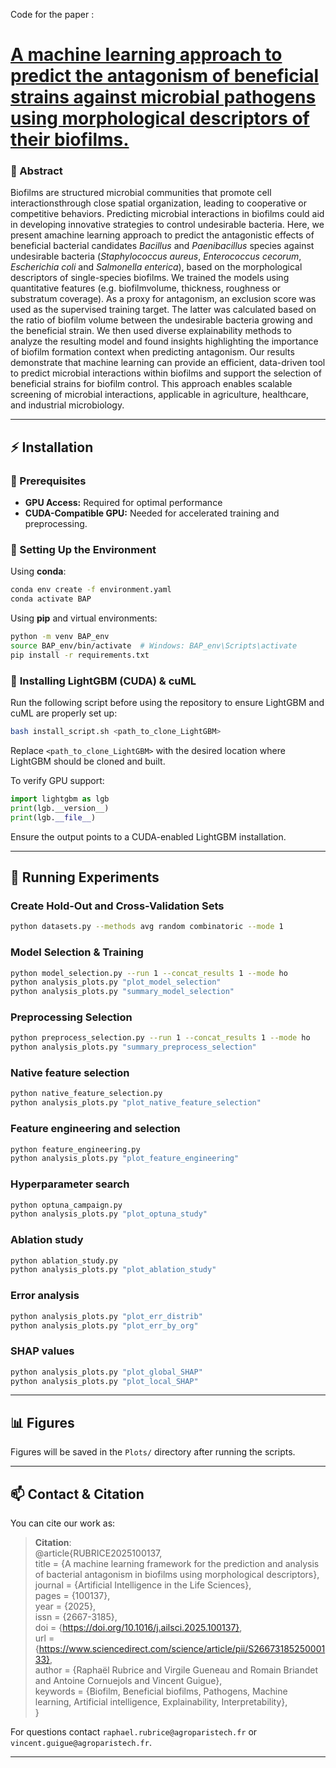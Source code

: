 Code for the paper :
# **[A machine learning approach to predict the antagonism of beneficial strains against microbial pathogens using morphological descriptors of their biofilms.](https://www.sciencedirect.com/science/article/pii/S2667318525000133?via%3Dihub)**

### **📌 Abstract**
Biofilms are structured microbial communities that promote cell interactionsthrough close spatial organization, leading to cooperative or competitive behaviors. Predicting microbial interactions in biofilms could aid in developing innovative strategies to control undesirable bacteria. Here, we present amachine learning approach to predict the antagonistic effects of beneficial bacterial candidates *Bacillus* and *Paenibacillus* species against undesirable bacteria (*Staphylococcus aureus*, *Enterococcus cecorum*, *Escherichia coli* and *Salmonella enterica*), based on the morphological descriptors of single-species biofilms. We trained the models using quantitative features (e.g. biofilmvolume, thickness, roughness or substratum coverage). As a proxy for antagonism, an exclusion score was used as the supervised training target. The latter was calculated based on the ratio of biofilm volume between the undesirable bacteria growing and the beneficial strain. We then used diverse explainability  methods to analyze the resulting model and found insights highlighting the importance of biofilm formation context when predicting antagonism. Our results demonstrate that machine learning can provide an efficient, data-driven tool to predict microbial interactions within biofilms and support the selection of beneficial strains for biofilm control. This approach enables scalable screening of microbial interactions, applicable in agriculture, healthcare, and industrial microbiology.

---

## **⚡ Installation**

### **📌 Prerequisites**
- **GPU Access:** Required for optimal performance
- **CUDA-Compatible GPU:** Needed for accelerated training and preprocessing.

### **🔧 Setting Up the Environment**

Using **conda**:
```sh
conda env create -f environment.yaml
conda activate BAP
```

Using **pip** and virtual environments:
```sh
python -m venv BAP_env
source BAP_env/bin/activate  # Windows: BAP_env\Scripts\activate
pip install -r requirements.txt
```

### 🔧 **Installing LightGBM (CUDA) & cuML**

Run the following script before using the repository to ensure LightGBM and cuML are properly set up:

```bash
bash install_script.sh <path_to_clone_LightGBM>
```

Replace `<path_to_clone_LightGBM>` with the desired location where LightGBM should be cloned and built.

To verify GPU support:
```python
import lightgbm as lgb
print(lgb.__version__)
print(lgb.__file__)
```
Ensure the output points to a CUDA-enabled LightGBM installation.

---

## **🚀 Running Experiments**

### **Create Hold-Out and Cross-Validation Sets**
```sh
python datasets.py --methods avg random combinatoric --mode 1
```

### **Model Selection & Training**
```sh
python model_selection.py --run 1 --concat_results 1 --mode ho
python analysis_plots.py "plot_model_selection"
python analysis_plots.py "summary_model_selection"
```

### **Preprocessing Selection**
```sh
python preprocess_selection.py --run 1 --concat_results 1 --mode ho
python analysis_plots.py "summary_preprocess_selection"
```

### **Native feature selection**
```sh
python native_feature_selection.py
python analysis_plots.py "plot_native_feature_selection"
```
### **Feature engineering and selection**
```sh
python feature_engineering.py
python analysis_plots.py "plot_feature_engineering"
```

### **Hyperparameter search**
```sh
python optuna_campaign.py
python analysis_plots.py "plot_optuna_study"
```

### **Ablation study**
```sh
python ablation_study.py
python analysis_plots.py "plot_ablation_study"
```

### **Error analysis**
```sh
python analysis_plots.py "plot_err_distrib"
python analysis_plots.py "plot_err_by_org"
```
### **SHAP values**
```sh
python analysis_plots.py "plot_global_SHAP"
python analysis_plots.py "plot_local_SHAP"
```
---

## **📊 Figures**
Figures will be saved in the `Plots/` directory after running the scripts.

---

## **📫 Contact & Citation**
You can cite our work as:

> **Citation**:  
> @article{RUBRICE2025100137,  
title = {A machine learning framework for the prediction and analysis of bacterial antagonism in biofilms using morphological descriptors},  
journal = {Artificial Intelligence in the Life Sciences},  
pages = {100137},  
year = {2025},  
issn = {2667-3185},  
doi = {https://doi.org/10.1016/j.ailsci.2025.100137},  
url = {https://www.sciencedirect.com/science/article/pii/S2667318525000133},  
author = {Raphaël Rubrice and Virgile Gueneau and Romain Briandet and Antoine Cornuejols and Vincent Guigue},  
keywords = {Biofilm, Beneficial biofilms, Pathogens, Machine learning, Artificial intelligence, Explainability, Interpretability},  
}  

For questions contact `raphael.rubrice@agroparistech.fr` or `vincent.guigue@agroparistech.fr`.

---
